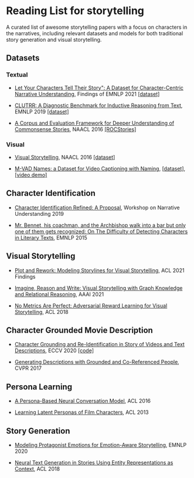 # Reading List for storytelling

A curated list of awesome storytelling papers with a focus on characters in the narratives, including relevant datasets and models for both traditional story generation and visual storytelling.

## Datasets

### Textual

* [Let Your Characters Tell Their Story": A Dataset for Character-Centric Narrative Understanding](https://arxiv.org/abs/2109.05438), Findings of EMNLP 2021 [[dataset]](https://github.com/fabrahman/char-centric-story) 

* [CLUTRR: A Diagnostic Benchmark for Inductive Reasoning from Text](https://aclanthology.org/D19-1458.pdf), EMNLP 2019 [[dataset]](https://github.com/facebookresearch/clutrr)

* [A Corpus and Evaluation Framework for Deeper Understanding of Commonsense Stories](https://arxiv.org/abs/1604.01696), NAACL 2016 [[ROCStories]](https://cs.rochester.edu/nlp/rocstories/)

### Visual

* [Visual Storytelling](https://arxiv.org/abs/1604.03968), NAACL 2016 [[dataset]](https://visionandlanguage.net/VIST/)

* [M-VAD Names: a Dataset for Video Captioning with Naming](https://arxiv.org/abs/1903.01489), [[dataset]](https://github.com/aimagelab/mvad-names-dataset), [[video demo]](https://www.youtube.com/watch?v=dOvtAXbOOH4)


## Character Identification

* [Character Identification Refined: A Proposal](https://aclanthology.org/W19-2402/), Workshop on Narrative Understanding 2019

* [Mr. Bennet, his coachman, and the Archbishop walk into a bar but only one of them gets recognized: On The Difficulty of Detecting Characters in Literary Texts](https://aclanthology.org/D15-1088/), EMNLP 2015

## Visual Storytelling

* [Plot and Rework: Modeling Storylines for Visual Storytelling](https://arxiv.org/abs/2105.06950), ACL 2021 Findings

* [Imagine, Reason and Write: Visual Storytelling with Graph Knowledge and Relational Reasoning](https://ojs.aaai.org/index.php/AAAI/article/view/16410), AAAI 2021

* [No Metrics Are Perfect: Adversarial Reward Learning for Visual Storytelling](https://arxiv.org/abs/1804.09160), ACL 2018

## Character Grounded Movie Description

* [Character Grounding and Re-Identification in Story of Videos and Text Descriptions](https://www.ecva.net/papers/eccv_2020/papers_ECCV/papers/123500528.pdf), ECCV 2020 [[code]](https://github.com/yj-yu/CiSIN)

* [Generating Descriptions with Grounded and Co-Referenced People](https://arxiv.org/abs/1704.01518), CVPR 2017

## Persona Learning

* [A Persona-Based Neural Conversation Model](https://arxiv.org/abs/1603.06155), ACL 2016

* [Learning Latent Personas of Film Characters](https://aclanthology.org/P13-1035/), ACL 2013

## Story Generation

* [Modeling Protagonist Emotions for Emotion-Aware Storytelling](https://arxiv.org/abs/2010.06822), EMNLP 2020

* [Neural Text Generation in Stories Using Entity Representations as Context](https://aclanthology.org/N18-1204/), ACL 2018
